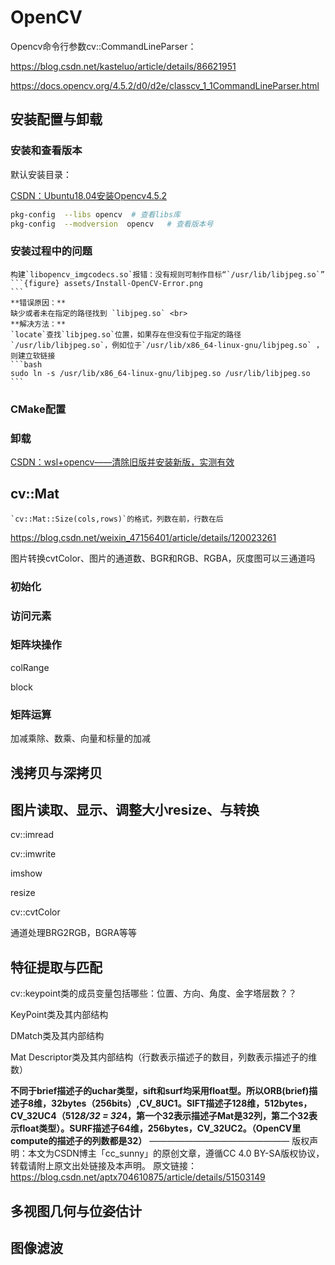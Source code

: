 # OpenCV



Opencv命令行参数cv::CommandLineParser：

https://blog.csdn.net/kasteluo/article/details/86621951

https://docs.opencv.org/4.5.2/d0/d2e/classcv_1_1CommandLineParser.html

## 安装配置与卸载

### 安装和查看版本

默认安装目录：

[CSDN：Ubuntu18.04安装Opencv4.5.2](https://blog.csdn.net/qq_17769915/article/details/124087687)

```bash
pkg-config  --libs opencv  # 查看libs库
pkg-config  --modversion  opencv   # 查看版本号
```

### 安装过程中的问题

````{error}
构建`libopencv_imgcodecs.so`报错：没有规则可制作目标“`/usr/lib/libjpeg.so`”
```{figure} assets/Install-OpenCV-Error.png
```
**错误原因：**
缺少或者未在指定的路径找到 `libjpeg.so` <br>
**解决方法：**
`locate`查找`libjpeg.so`位置，如果存在但没有位于指定的路径`/usr/lib/libjpeg.so`，例如位于`/usr/lib/x86_64-linux-gnu/libjpeg.so` ，则建立软链接
```bash
sudo ln -s /usr/lib/x86_64-linux-gnu/libjpeg.so /usr/lib/libjpeg.so
```
````

### CMake配置

### 卸载

[CSDN：wsl+opencv——清除旧版并安装新版，实测有效](https://blog.csdn.net/m0_51984869/article/details/127538531)

## cv::Mat

```{note}
`cv::Mat::Size(cols,rows)`的格式，列数在前，行数在后
```

https://blog.csdn.net/weixin_47156401/article/details/120023261

图片转换cvtColor、图片的通道数、BGR和RGB、RGBA，灰度图可以三通道吗

### 初始化

### 访问元素

### 矩阵块操作

colRange

block

### 矩阵运算

加减乘除、数乘、向量和标量的加减

#### 

## 浅拷贝与深拷贝

## 图片读取、显示、调整大小resize、与转换

cv::imread

cv::imwrite

imshow

resize

cv::cvtColor



通道处理BRG2RGB，BGRA等等

## 特征提取与匹配

cv::keypoint类的成员变量包括哪些：位置、方向、角度、金字塔层数？？

KeyPoint类及其内部结构

DMatch类及其内部结构

Mat Descriptor类及其内部结构（行数表示描述子的数目，列数表示描述子的维数）

**不同于brief描述子的uchar类型，sift和surf均采用float型。所以ORB(brief)描述子8维，32bytes（256bits）,CV_8UC1。SIFT描述子128维，512bytes，CV_32UC4（512*8/32 = 32*4，第一个32表示描述子Mat是32列，第二个32表示float类型）。SURF描述子64维，256bytes，CV_32UC2。（OpenCV里compute的描述子的列数都是32）**
————————————————
版权声明：本文为CSDN博主「cc_sunny」的原创文章，遵循CC 4.0 BY-SA版权协议，转载请附上原文出处链接及本声明。
原文链接：https://blog.csdn.net/aptx704610875/article/details/51503149

## 多视图几何与位姿估计

## 图像滤波

## 
